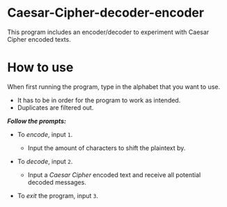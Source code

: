 # Caesar-Cipher-decoder-encoder
This program includes an encoder/decoder to experiment with Caesar Cipher encoded texts. 

# How to use

When first running the program, type in the alphabet that you want to use.
  - It has to be in order for the program to work as intended.
  - Duplicates are filtered out.

***Follow the prompts:***
  - To *encode*, input `1`.
    - Input the amount of characters to shift the plaintext by.
  
  - To *decode*, input `2`.
    - Input a *Caesar Cipher* encoded text and receive all potential decoded messages.
  
- To *exit* the program, input `3`.

